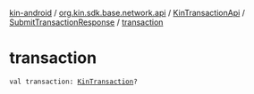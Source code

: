 [kin-android](../../../index.md) / [org.kin.sdk.base.network.api](../../index.md) / [KinTransactionApi](../index.md) / [SubmitTransactionResponse](index.md) / [transaction](./transaction.md)

# transaction

`val transaction: `[`KinTransaction`](../../../org.kin.sdk.base.stellar.models/-kin-transaction/index.md)`?`